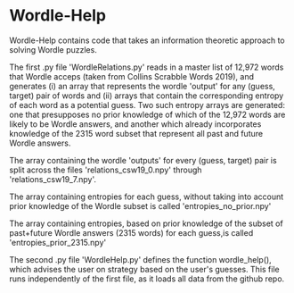 # Wordle-Help

Wordle-Help contains code that takes an information theoretic approach to solving Wordle puzzles. 

The first .py file 'WordleRelations.py' reads in a master list of 12,972 words that Wordle acceps (taken from Collins Scrabble Words 2019), and generates (i) an array that represents the wordle 'output' for any (guess, target) pair of words and (ii) arrays that contain the corresponding entropy of each word as a potential guess. Two such entropy arrays are generated: one that presupposes no prior knowledge of which of the 12,972 words are likely to be Wordle answers, and another which already incorporates knowledge of the 2315 word subset that represent all past and future Wordle answers. 

The array containing the wordle 'outputs' for every (guess, target) pair is split across the files 'relations_csw19_0.npy' through 'relations_csw19_7.npy'.

The array containing entropies for each guess, without taking into account prior knowledge of the Wordle subset is called 'entropies_no_prior.npy'

The array containing entropies, based on prior knowledge of the subset of past+future Wordle answers (2315 words) for each guess,is called 'entropies_prior_2315.npy'

The second .py file 'WordleHelp.py' defines the function wordle_help(), which advises the user on strategy based on the user's guesses. This file runs independently of the first file, as it loads all data from the github repo. 
